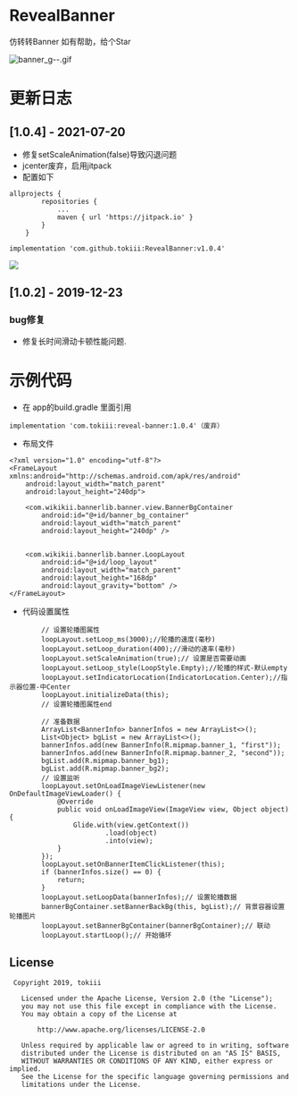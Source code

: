 # RevealBanner
仿转转Banner  如有帮助，给个Star

![banner_g--.gif](https://upload-images.jianshu.io/upload_images/2119978-c95cfa61b70be78a.gif?imageMogr2/auto-orient/strip)

# 更新日志
## [1.0.4] - 2021-07-20
- 修复setScaleAnimation(false)导致闪退问题
- jcenter废弃，启用jitpack
- 配置如下
```
allprojects {
		repositories {
			...
			maven { url 'https://jitpack.io' }
		}
	}
```	
```
implementation 'com.github.tokiii:RevealBanner:v1.0.4'
```
[![](https://jitpack.io/v/tokiii/RevealBanner.svg)](https://jitpack.io/#tokiii/RevealBanner)

## [1.0.2] - 2019-12-23

### bug修复

- 修复长时间滑动卡顿性能问题.


# 示例代码

- 在 app的build.gradle 里面引用

```
implementation 'com.tokiii:reveal-banner:1.0.4'（废弃）
```

- 布局文件

```
<?xml version="1.0" encoding="utf-8"?>
<FrameLayout xmlns:android="http://schemas.android.com/apk/res/android"
    android:layout_width="match_parent"
    android:layout_height="240dp">

    <com.wikikii.bannerlib.banner.view.BannerBgContainer
        android:id="@+id/banner_bg_container"
        android:layout_width="match_parent"
        android:layout_height="240dp" />


    <com.wikikii.bannerlib.banner.LoopLayout
        android:id="@+id/loop_layout"
        android:layout_width="match_parent"
        android:layout_height="168dp"
        android:layout_gravity="bottom" />
</FrameLayout>
```

- 代码设置属性

```
        // 设置轮播图属性
        loopLayout.setLoop_ms(3000);//轮播的速度(毫秒)
        loopLayout.setLoop_duration(400);//滑动的速率(毫秒)
        loopLayout.setScaleAnimation(true);// 设置是否需要动画
        loopLayout.setLoop_style(LoopStyle.Empty);//轮播的样式-默认empty
        loopLayout.setIndicatorLocation(IndicatorLocation.Center);//指示器位置-中Center
        loopLayout.initializeData(this);
        // 设置轮播图属性end
        
        // 准备数据
        ArrayList<BannerInfo> bannerInfos = new ArrayList<>();
        List<Object> bgList = new ArrayList<>();
        bannerInfos.add(new BannerInfo(R.mipmap.banner_1, "first"));
        bannerInfos.add(new BannerInfo(R.mipmap.banner_2, "second"));
        bgList.add(R.mipmap.banner_bg1);
        bgList.add(R.mipmap.banner_bg2);
        // 设置监听
        loopLayout.setOnLoadImageViewListener(new OnDefaultImageViewLoader() {
            @Override
            public void onLoadImageView(ImageView view, Object object) {
                Glide.with(view.getContext())
                        .load(object)
                        .into(view);
            }
        });
        loopLayout.setOnBannerItemClickListener(this);
        if (bannerInfos.size() == 0) {
            return;
        }
        loopLayout.setLoopData(bannerInfos);// 设置轮播数据
        bannerBgContainer.setBannerBackBg(this, bgList);// 背景容器设置轮播图片
        loopLayout.setBannerBgContainer(bannerBgContainer);// 联动
        loopLayout.startLoop();// 开始循环
```

## License
```
 Copyright 2019, tokiii

   Licensed under the Apache License, Version 2.0 (the "License");
   you may not use this file except in compliance with the License.
   You may obtain a copy of the License at

       http://www.apache.org/licenses/LICENSE-2.0

   Unless required by applicable law or agreed to in writing, software
   distributed under the License is distributed on an "AS IS" BASIS,
   WITHOUT WARRANTIES OR CONDITIONS OF ANY KIND, either express or implied.
   See the License for the specific language governing permissions and
   limitations under the License.
```
